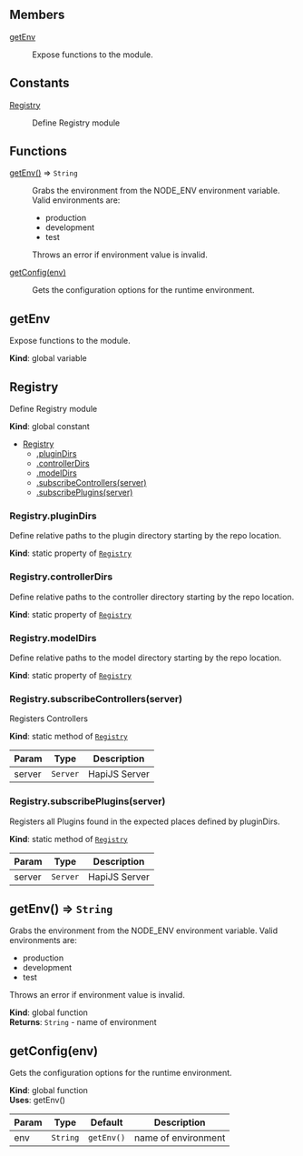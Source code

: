 ## Members

<dl>
<dt><a href="#getEnv">getEnv</a></dt>
<dd><p>Expose functions to the module.</p>
</dd>
</dl>

## Constants

<dl>
<dt><a href="#Registry">Registry</a></dt>
<dd><p>Define Registry module</p>
</dd>
</dl>

## Functions

<dl>
<dt><a href="#getEnv">getEnv()</a> ⇒ <code>String</code></dt>
<dd><p>Grabs the environment from the
NODE_ENV environment variable.
Valid environments are:</p>
<ul>
<li>production</li>
<li>development</li>
<li>test</li>
</ul>
<p>Throws an error if environment
value is invalid.</p>
</dd>
<dt><a href="#getConfig">getConfig(env)</a></dt>
<dd><p>Gets the configuration options
for the runtime environment.</p>
</dd>
</dl>

<a name="getEnv"></a>

## getEnv
Expose functions to the module.

**Kind**: global variable  
<a name="Registry"></a>

## Registry
Define Registry module

**Kind**: global constant  

* [Registry](#Registry)
    * [.pluginDirs](#Registry.pluginDirs)
    * [.controllerDirs](#Registry.controllerDirs)
    * [.modelDirs](#Registry.modelDirs)
    * [.subscribeControllers(server)](#Registry.subscribeControllers)
    * [.subscribePlugins(server)](#Registry.subscribePlugins)

<a name="Registry.pluginDirs"></a>

### Registry.pluginDirs
Define relative paths
to the plugin directory
starting by the repo
location.

**Kind**: static property of [<code>Registry</code>](#Registry)  
<a name="Registry.controllerDirs"></a>

### Registry.controllerDirs
Define relative paths
to the controller directory
starting by the repo
location.

**Kind**: static property of [<code>Registry</code>](#Registry)  
<a name="Registry.modelDirs"></a>

### Registry.modelDirs
Define relative paths
to the model directory
starting by the repo
location.

**Kind**: static property of [<code>Registry</code>](#Registry)  
<a name="Registry.subscribeControllers"></a>

### Registry.subscribeControllers(server)
Registers Controllers

**Kind**: static method of [<code>Registry</code>](#Registry)  

| Param | Type | Description |
| --- | --- | --- |
| server | <code>Server</code> | HapiJS Server |

<a name="Registry.subscribePlugins"></a>

### Registry.subscribePlugins(server)
Registers all Plugins found in the expected
places defined by pluginDirs.

**Kind**: static method of [<code>Registry</code>](#Registry)  

| Param | Type | Description |
| --- | --- | --- |
| server | <code>Server</code> | HapiJS Server |

<a name="getEnv"></a>

## getEnv() ⇒ <code>String</code>
Grabs the environment from the
NODE_ENV environment variable.
Valid environments are:
 - production
 - development
 - test

Throws an error if environment
value is invalid.

**Kind**: global function  
**Returns**: <code>String</code> - name of environment  
<a name="getConfig"></a>

## getConfig(env)
Gets the configuration options
for the runtime environment.

**Kind**: global function  
**Uses**: getEnv()  

| Param | Type | Default | Description |
| --- | --- | --- | --- |
| env | <code>String</code> | <code>getEnv()</code> | name of environment |

